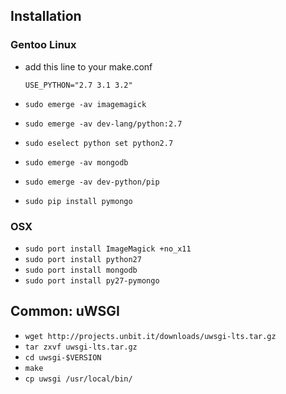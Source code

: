 
Installation
------------

### Gentoo Linux

* add this line to your make.conf

    `USE_PYTHON="2.7 3.1 3.2"`

* `sudo emerge -av imagemagick`
* `sudo emerge -av dev-lang/python:2.7`
* `sudo eselect python set python2.7`
* `sudo emerge -av mongodb`
* `sudo emerge -av dev-python/pip`
* `sudo pip install pymongo`

### OSX

* `sudo port install ImageMagick +no_x11`
* `sudo port install python27`
* `sudo port install mongodb`
* `sudo port install py27-pymongo`


## Common: uWSGI

* `wget http://projects.unbit.it/downloads/uwsgi-lts.tar.gz`
* `tar zxvf uwsgi-lts.tar.gz`
* `cd uwsgi-$VERSION`
* `make`
* `cp uwsgi /usr/local/bin/`

